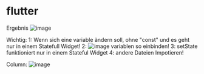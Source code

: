 # flutter

Ergebnis
![image](https://user-images.githubusercontent.com/90913603/214115327-82a6b021-8539-4112-bf43-12e9ba322deb.png)

Wichtig:
  1: Wenn sich eine variable ändern soll, ohne "const" und es geht nur in einem Statefull Widget!
  2: ![image](https://user-images.githubusercontent.com/90913603/214115557-be243559-327c-4f74-bf4a-bd6c0b228f48.png) variablen so einbinden!
  3: setState funktioniert nur in einem Stateful Widget
  4: andere Dateien Impotieren!
  
 Column:
 ![image](https://user-images.githubusercontent.com/90913603/214264037-9bf2ac34-e50a-44b0-ab0f-d5a4045982a0.png)

